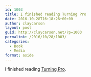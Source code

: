 ```yaml
---
id: 1003
title: I finished reading Turning Pro
date: 2016-10-28T16:18:26+00:00
author: claycarson
layout: post
guid: http://claycarson.net/?p=1003
permalink: /2016/10/28/1003/
categories:
  - Book
  - Media
format: aside
---
```

I finished reading [Turning Pro](http://amazon.com/exec/obidos/ASIN/B0087TUM54/claycarson0c-20).<!--more-->